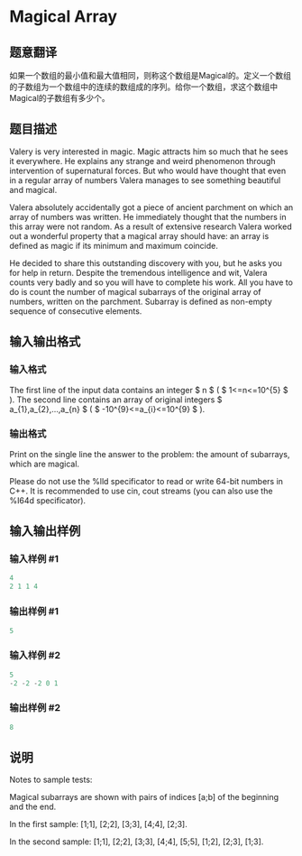 # Magical Array

## 题意翻译

如果一个数组的最小值和最大值相同，则称这个数组是Magical的。定义一个数组的子数组为一个数组中的连续的数组成的序列。给你一个数组，求这个数组中Magical的子数组有多少个。

## 题目描述

Valery is very interested in magic. Magic attracts him so much that he sees it everywhere. He explains any strange and weird phenomenon through intervention of supernatural forces. But who would have thought that even in a regular array of numbers Valera manages to see something beautiful and magical.

Valera absolutely accidentally got a piece of ancient parchment on which an array of numbers was written. He immediately thought that the numbers in this array were not random. As a result of extensive research Valera worked out a wonderful property that a magical array should have: an array is defined as magic if its minimum and maximum coincide.

He decided to share this outstanding discovery with you, but he asks you for help in return. Despite the tremendous intelligence and wit, Valera counts very badly and so you will have to complete his work. All you have to do is count the number of magical subarrays of the original array of numbers, written on the parchment. Subarray is defined as non-empty sequence of consecutive elements.

## 输入输出格式

### 输入格式

The first line of the input data contains an integer $ n $ ( $ 1<=n<=10^{5} $ ). The second line contains an array of original integers $ a_{1},a_{2},...,a_{n} $ ( $ -10^{9}<=a_{i}<=10^{9} $ ).

### 输出格式

Print on the single line the answer to the problem: the amount of subarrays, which are magical.

Please do not use the %lld specificator to read or write 64-bit numbers in C++. It is recommended to use cin, cout streams (you can also use the %I64d specificator).

## 输入输出样例

### 输入样例 #1

```cpp
4
2 1 1 4

```
### 输出样例 #1

```cpp
5

```
### 输入样例 #2

```cpp
5
-2 -2 -2 0 1

```
### 输出样例 #2

```cpp
8

```
## 说明

Notes to sample tests:

Magical subarrays are shown with pairs of indices \[a;b\] of the beginning and the end.

In the first sample: \[1;1\], \[2;2\], \[3;3\], \[4;4\], \[2;3\].

In the second sample: \[1;1\], \[2;2\], \[3;3\], \[4;4\], \[5;5\], \[1;2\], \[2;3\], \[1;3\].

